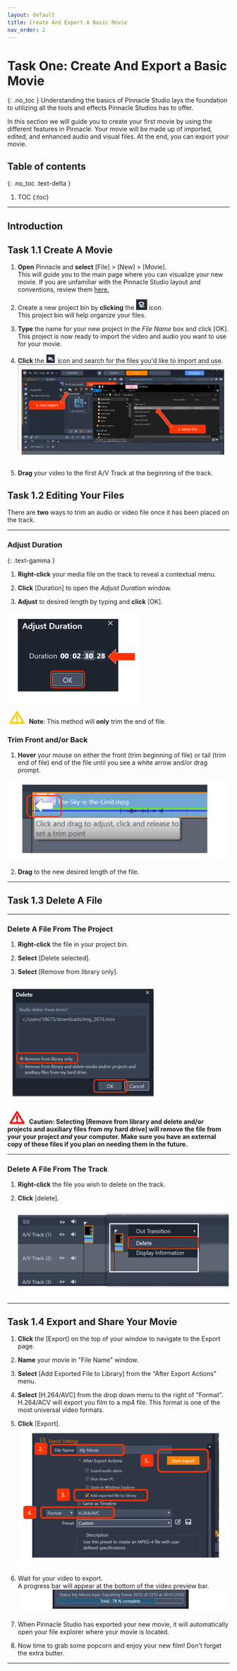 ```yaml
---
layout: default
title: Create And Export A Basic Movie
nav_order: 2
---
```


# Task One: Create And Export a Basic Movie 
{: .no_toc } 
Understanding the basics of Pinnacle Studio lays the foundation to utilizing all the tools and effects Pinnacle Studios has to offer.  

In this section we will guide you to create your first movie by using the different features in Pinnacle. Your movie will 
be made up of imported, edited, and enhanced audio and visual files. At the end, you can export your movie.
## Table of contents
{: .no_toc .text-delta }

1. TOC
{:toc}

---
## Introduction 

## Task 1.1 Create A Movie

1.  **Open** Pinnacle and **select** [File] > [New] > [Movie].  
This will guide you to the main page where you can visualize your new movie. If you are unfamiliar
with the Pinnacle Studio layout and conventions, review them [here.](Glossary.md) 

2.  Create a new project bin by **clicking** the ![BOX](images/box_icon.png) icon.  
This project bin will help organize your files. 

3.  **Type** the name for your new project in the *File Name* box and click [OK].  
This project is now ready to import the video and audio you want to use for your movie. 

4.  **Click** the ![BOX](images/importIcon.png) icon and search for the files you'd like to import and use. ![Quick Imports](images/clickImport_findFile.png)  
  
   
5.	**Drag** your video to the first A/V Track at the beginning of the track.  
    

## Task 1.2 Editing Your Files 

There are **two** ways to trim an audio or video file once it has been placed on the track. 

---

### Adjust Duration
{: .text-gamma }

1. **Right-click** your media file on the track to reveal a contextual menu. 

2. **Click** [Duration] to open the *Adjust Duration* window.

3. **Adjust** to desired length by typing and **click** [OK].

![](images/adjust-duration.png)

![NOTE](images/warning.png) **Note**: This method will **only** trim the end of file. 
 
### Trim Front and/or Back

1. **Hover** your mouse on either the front (trim beginning of file) or tail (trim end of file) end of the file until you see 
a white arrow and/or drag prompt.

![](images/trim-clip-arrow.png)

2. **Drag** to the new desired length of the file. 
  

---

## Task 1.3 Delete A File

---
 
### Delete A File From The Project 

1. **Right-click** the file in your project bin.  
 
2. **Select** [Delete selected].  
  
3. **Select** [Remove from library only].   
 
![Delete-Items](images/remove-from-library.png)
 
![Caution](images/critical.png) **Caution:  Selecting [Remove from library and delete and/or projects and 
auxiliary files from my hard drive] will remove the file from your your project *and* your computer. Make sure you 
have an external copy of these files if you plan on needing them in the future.** 

---
### Delete A File From The Track 

1. **Right-click** the file you wish to delete on the track.  
 
2. **Click** [delete]. 
![Delete-File-From-Track-Image](images/delete-from-track.png)

---

## Task 1.4 Export and Share Your Movie

1. **Click** the [Export] on the top of your window to navigate to the Export page. 

2. **Name** your movie in "File Name" window.  

3. **Select** [Add Exported File to Library] from the "After Export Actions" menu. 

4. **Select** [H.264/AVC] from the drop down menu to the right of "Format".  
H.264/ACV will export you film to a mp4 file. This format is one of the most universal video formats. 

5. **Click** [Export]. 
![export-process](images/export.png)

6. Wait for your video to export.  
A progress bar will appear at the bottom of the video preview bar.   
![progress](images/progress-bar.png)

7. When Pinnacle Studio has exported your new movie, it will automatically open your file explorer where your movie is located. 

8. Now time to grab some popcorn and enjoy your new film! Don't forget the extra butter. 

---
